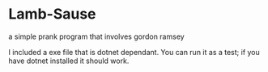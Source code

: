 # Lamb-Sause
a simple prank program that involves gordon ramsey

I included a exe file that is dotnet dependant. You can run it as a test; if you have dotnet installed it should work.
